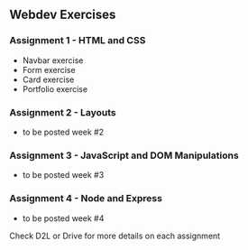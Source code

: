 ## Webdev Exercises

### Assignment 1 - HTML and CSS
- Navbar exercise
- Form exercise
- Card exercise
- Portfolio exercise

### Assignment 2 - Layouts
- to be posted week #2

### Assignment 3 - JavaScript and DOM Manipulations
- to be posted week #3

### Assignment 4 - Node and Express
- to be posted week #4

Check D2L or Drive for more details on each assignment


